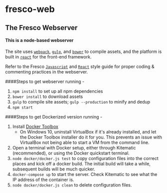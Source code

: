 # fresco-web

## The Fresco Webserver

#### This is a node-based webserver

The site uses [`webpack`](https://github.com/webpack/webpack), [`gulp`](https://github.com/gulpjs/gulp), and [`bower`](https://github.com/bower/bower) to compile assets, and the platform is built in [`react`](https://github.com/facebook/react) for the front-end framework.

Refer to the Fresco [`Javascript`](https://github.com/fresconews/fresco-style/tree/master/javascript) and [`React`](https://github.com/fresconews/fresco-style/tree/master/react) style guide for proper coding & commenting practices in the webserver.

####Steps to get webserver running -


1. `npm install` to set up all npm dependencies
2. `bower install` to download assets
3. `gulp` to compile site assets; `gulp --production` to minify and dedup
4. `npm start`


####Steps to get Dockerized version running -


1. Install [Docker Toolbox](https://www.docker.com/products/docker-toolbox)
    * On Windows 10, uninstall VirtualBox if it's already installed, and let the Docker Toolbox installer do it for you. This prevents an issue with VirtualBox not being able to start a VM from the command line.
2. Open a terminal with Docker setup, either through Kitematic (recommended), or using the Docker quickstart terminal.
3. `node docker/docker.js test` to copy configuration files into the correct places and kick off a docker build. The initial build will take a while, subsequent builds will be much quicker.
4. `docker-compose up` to start the server. Check Kitematic to see what the IP address of the container is.
5. `node docker/docker.js clean` to delete configuration files.
